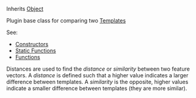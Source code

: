 Inherits [Object](../object/object.md)

Plugin base class for comparing two [Templates](../template/template.md)

See:

* [Constructors](constructors.md)
* [Static Functions](statics.md)
* [Functions](functions.md)

Distances are used to find the *distance* or *similarity* between two feature vectors. A *distance* is defined such that a higher value indicates a larger difference between templates. A *similarity* is the opposite, higher values indicate a smaller difference between templates (they are more similar).
